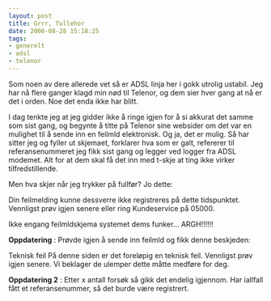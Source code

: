 ```yaml
---
layout: post
title: Grrr, Tullehor
date: 2006-08-28 15:18:25
tags: 
- generelt
- adsl
- telenor
---
```

Som noen av dere allerede vet så er ADSL linja her i gokk utrolig ustabil. Jeg har nå flere ganger klagd min nød til Telenor, og dem sier hver gang at nå er det i orden. Noe det enda ikke har blitt.

I dag tenkte jeg at jeg gidder ikke å ringe igjen for å si akkurat det samme som sist gang, og begynte å titte på Telenor sine websider om det var en mulighet til å sende inn en feilmld elektronisk. Og ja, det er mulig. Så har sitter jeg og fyller ut skjemaet, forklarer hva som er galt, refererer til referansenummeret jeg fikk sist gang og legger ved logger fra ADSL modemet. Alt for at dem skal få det inn med t-skje at ting ikke virker tilfredstillende.

Men hva skjer når jeg trykker på fullfør? Jo dette:

Din feilmelding kunne dessverre ikke registreres på dette tidspunktet. Vennligst prøv igjen senere eller ring Kundeservice på 05000.

Ikke engang feilmldskjema systemet dems funker... ARGH!!!!!!


**Oppdatering** : Prøvde igjen å sende inn feilmld og fikk denne beskjeden:

Teknisk feil
På denne siden er det foreløpig en teknisk feil. Vennligst prøv igjen senere. Vi beklager de ulemper dette måtte medføre for deg.

**Oppdatering 2** : Etter x antall forsøk så gikk det endelig igjennom. Har iallfall fått et referansenummer, så det burde være registrert.